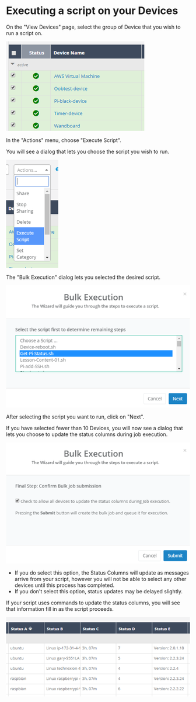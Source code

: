 # Executing a script on your Devices

On the "View Devices" page, select the group of Device that you wish to run a script on.

![](../../.gitbook/assets/image%20%286%29.png)

In the "Actions" menu, choose "Execute Script".  

You will see a dialog that lets you choose the script you wish to run.

![](../../.gitbook/assets/image%20%2849%29.png)

The "Bulk Execution" dialog lets you selected the desired script.  

![](../../.gitbook/assets/image%20%2895%29.png)

After selecting the script you want to run, click on "Next".

If you have selected fewer than 10 Devices, you will now see a dialog that lets you choose to update the status columns during job execution.  

![](../../.gitbook/assets/image%20%2888%29.png)

* If you do select this option, the Status Columns will update as messages arrive from your script, however you will not be able to select any other devices until this process has completed.
* If you don't select this option, status updates may be delayed slightly.

If your script uses commands to update the status columns, you will see that information fill in as the script proceeds.

![](../../.gitbook/assets/image%20%2867%29.png)

